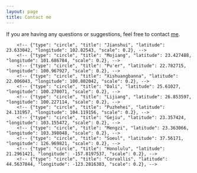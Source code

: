```yaml
---
layout: page
title: Contact me
---
```

<html>
    <head>
        <style>
            #chartdiv {
                width: 100%;
                height: 320px;
            }
            .map-marker {
                margin-left: -5px;
                margin-top: -5px;
            }
            .map-marker.map-clickable {
                cursor: pointer;
            }
            .pulse {
                width: 0px;
                height: 0px;
                border: 0px solid #f7f14c;
                -webkit-border-radius: 30px;
                -moz-border-radius: 30px;
                border-radius: 30px;
                background-color: #716f42;
                z-index: 10;
                position: absolute;
          }
          .map-marker .dot {
                border: 10px solid #FFFFFF;
                background: transparent;
                -webkit-border-radius: 100px;
                -moz-border-radius: 100px;
                border-radius: 100px;
                height: 40px;
                width: 40px;
                -webkit-animation: pulse 0s ease-out;
                -moz-animation: pulse 0s ease-out;
                animation: pulse 1s ease-out;
                -webkit-animation-iteration-count: infinite;
                -moz-animation-iteration-count: infinite;
                animation-iteration-count: infinite;
                position: absolute;
                top: -25px;
                left: -25px;
                z-index: 1;
                opacity: 0;
        }
        @-moz-keyframes pulse {
               0% {
                  -moz-transform: scale(0);
                  opacity: 0.0;
               }
               25% {
                  -moz-transform: scale(0);
                  opacity: 0.1;
               }
               50% {
                  -moz-transform: scale(0.1);
                  opacity: 0.3;
               }
               75% {
                  -moz-transform: scale(0.5);
                  opacity: 0.5;
               }
               100% {
                  -moz-transform: scale(1);
                  opacity: 0.0;
               }
        }
        @-webkit-keyframes "pulse" {
               0% {
                  -webkit-transform: scale(0);
                  opacity: 0.0;
               }
               25% {
                  -webkit-transform: scale(0);
                  opacity: 0.1;
               }
               50% {
                  -webkit-transform: scale(0.1);
                  opacity: 0.3;
               }
               75% {
                  -webkit-transform: scale(0.5);
                  opacity: 0.5;
               }
               100% {
                  -webkit-transform: scale(1);
                  opacity: 0.0;
               }
        }
        </style>
    </head>
    <body>
    <script src="https://www.amcharts.com/lib/3/ammap.js"></script>
    <script src="https://www.amcharts.com/lib/3/maps/js/worldLow.js"></script>
    <script src="https://www.amcharts.com/lib/3/themes/light.js"></script>
    <script>
    // svg path for target icon
    var targetSVG = "M9,0C4.029,0,0,4.029,0,9s4.029,9,9,9s9-4.029,9-9S13.971,0,9,0z M9,15.93 c-3.83,0-6.93-3.1-6.93-6.93S5.17,2.07,9,2.07s6.93,3.1,6.93,6.93S12.83,15.93,9,15.93 M12.5,9c0,1.933-1.567,3.5-3.5,3.5S5.5,10.933,5.5,9S7.067,5.5,9,5.5 S12.5,7.067,12.5,9z";

    var map = AmCharts.makeChart( "chartdiv", {
      "type": "map",
      "theme": "light",
      "dragMap": true,
      "projection": "miller",
      "mouseWheelZoomEnabled": true,
      "showBalloonOnSelectedObject": true,
      "backgroundAlpha": 1,
      "backgroundColor": "#000",

      "dataProvider": {
        "map": "worldLow",
        "zoomLevel": 1,
        "zoomLongitude": 10.685223,
        "zoomLatitude": 25.0,
        <!-- "getAreasFromMap": true, -->

        "images": [
        <!-- resident -->
        {"svgPath": targetSVG, "title": "Xinguancun", "latitude": 29.9948936, "longitude": 112.660802, "scale": 0.2, "color": "#FF0000"},
        {"type": "circle", "title": "Jingzhou", "latitude": 30.341304, "longitude": 112.212773, "scale": 0.2},
        {"type": "circle", "title": "Wuhan", "latitude": 30.5390822, "longitude": 114.3527662, "scale": 0.2},
        {"type": "circle", "title": "Beijing", "latitude": 39.9869171, "longitude": 116.3036799, "scale": 0.2},
        {"type": "circle", "title": "Hong Kong", "latitude": 22.337857, "longitude": 114.181962, "scale": 0.2},
        {"type": "circle", "title": "Nanjing", "latitude": 32.110798, "longitude": 118.9626781, "scale": 0.2},
        {"svgPath": targetSVG, "title": "Yangtze University", "latitude": 30.532630, "longitude": 114.028565, "scale": 0.3, "color": "#FF0000"},
        {"type": "circle", "title": "Chiasso", "latitude": 45.833905, "longitude": 9.032748, "scale": 0.2},
        {"type": "circle", "title": "Como", "latitude": 45.818056, "longitude": 9.066017, "scale": 0.2},
        {"type": "circle", "title": "Venice", "latitude": 45.43086, "longitude": 12.334162, "scale": 0.2},
        {"type": "circle", "title": "Florence", "latitude": 43.768844, "longitude": 11.25357, "scale": 0.2},
        {"type": "circle", "title": "Milan", "latitude": 45.462403, "longitude": 9.186216, "scale": 0.2},
        {"type": "circle", "title": "Prague", "latitude": 50.0598054, "longitude": 14.3251976, "scale": 0.2},
        {"type": "circle", "title": "Karlovy Vary", "latitude": 50.23022, "longitude": 12.867841, "scale": 0.2},
        {"type": "circle", "title": "Český Krumlov", "latitude": 48.973443, "longitude": 14.472547, "scale": 0.2},
        {"type": "circle", "title": "Ceske Budejovice", "latitude": 48.809801, "longitude": 14.314063, "scale": 0.2},
        {"type": "circle", "title": "Yichang", "latitude": 30.685358, "longitude": 111.267151, "scale": 0.2},
        {"type": "circle", "title": "Xiangyang", "latitude": 31.931969, "longitude": 112.929498, "scale": 0.2},
        {"type": "circle", "title": "Chengdu", "latitude": 30.584186, "longitude": 104.056221, "scale": 0.2},
        {"type": "circle", "title": "Shenyang", "latitude": 41.795374, "longitude": 123.429275, "scale": 0.2},
        {"type": "circle", "title": "Chongming Island", "latitude": 31.623527, "longitude": 121.396618, "scale": 0.2},
        {"type": "circle", "title": "Shanghai", "latitude": 31.227287, "longitude": 121.459633, "scale": 0.2},
        {"type": "circle", "title": "Heaven Lake", "latitude": 42.021411, "longitude": 128.060149, "scale": 0.2},
        {"type": "circle", "title": "Changchun", "latitude": 43.822262, "longitude": 125.324109, "scale": 0.2},
        {"type": "circle", "title": "Yanbian Antu", "latitude": 43.10331, "longitude": 128.865288, "scale": 0.2},
        {"type": "circle", "title": "Shaoxing", "latitude": 29.996625, "longitude": 120.58591, "scale": 0.2},
        {"type": "circle", "title": "Hangzhou", "latitude": 30.268311, "longitude": 120.153467, "scale": 0.2},
        {"type": "circle", "title": "Xiangtan", "latitude": 27.827308, "longitude": 112.940775, "scale": 0.2},
        {"type": "circle", "title": "Yueyang", "latitude": 29.363103, "longitude": 113.114635, "scale": 0.2},
        {"type": "circle", "title": "Changsha", "latitude": 28.216436, "longitude": 112.940859, "scale": 0.2},
        {"type": "circle", "title": "Changzhou", "latitude": 31.808967, "longitude": 119.974338, "scale": 0.2},

        <!--湖北-->
        {"type": "circle", "title": "襄阳", "latitude": 32.02, "longitude": 112.08, "scale": 0.2},
        {"type": "circle", "title": "随州", "latitude": 31.42, "longitude": 113.22, "scale": 0.2},
        {"type": "circle", "title": "孝感", "latitude": 30.56, "longitude": 113.54, "scale": 0.2},
        {"type": "circle", "title": "广水", "latitude": 31.62, "longitude": 113.83, "scale": 0.2},
        {"type": "circle", "title": "宣化店", "latitude": 31.68, "longitude": 114.50, "scale": 0.2},
        {"type": "circle", "title": "仙桃", "latitude": 30.22, "longitude": 113.27, "scale": 0.2},

        <!--河南-->
        {"type": "circle", "title": "项城", "latitude": 33.45, "longitude": 114.90, "scale": 0.2},
        {"type": "circle", "title": "周口", "latitude": 33.37, "longitude": 114.38, "scale": 0.2},
        {"type": "circle", "title": "开封", "latitude": 34.47, "longitude": 114.21, "scale": 0.2},
        {"type": "circle", "title": "郑州", "latitude": 34.77, "longitude": 113.65, "scale": 0.2},
        {"type": "circle", "title": "洛阳", "latitude": 34.42, "longitude": 112.27, "scale": 0.2},
        {"type": "circle", "title": "南阳", "latitude": 33.00, "longitude": 112.32, "scale": 0.2},

        <!--山东-->
        {"type": "circle", "title": "枣庄", "latitude": 34.52, "longitude": 117.33, "scale": 0.2},
        {"type": "circle", "title": "临沂", "latitude": 38.55, "longitude": 121.36, "scale": 0.2},
        {"type": "circle", "title": "青岛", "latitude": 36.06, "longitude": 120.36, "scale": 0.2},
        {"type": "circle", "title": "济南", "latitude": 36.64, "longitude": 117.12, "scale": 0.2},

        <!--辽宁-->
        {"type": "circle", "title": "大连", "latitude": 38.55, "longitude": 121.36, "scale": 0.2},

        <!--甘肃-->
        {"type": "circle", "title": "兰州", "latitude": 36.04, "longitude": 103.51, "scale": 0.2},

        <!--江苏-->
        {"type": "circle", "title": "镇江", "latitude": 32.11, "longitude": 119.27, "scale": 0.2},
        {"type": "circle", "title": "扬州", "latitude": 32.23, "longitude": 119.26, "scale": 0.2},
        {"type": "circle", "title": "无锡", "latitude": 31.34, "longitude": 120.18, "scale": 0.2},
        {"type": "circle", "title": "江阴", "latitude": 31.83, "longitude": 120.43, "scale": 0.2},

        <!--江西-->
        {"type": "circle", "title": "井冈山", "latitude": 38.55, "longitude": 121.36, "scale": 0.2},
        {"type": "circle", "title": "庐山", "latitude": 29.56, "longitude": 116.01, "scale": 0.2},
        {"type": "circle", "title": "南昌", "latitude": 28.68, "longitude": 115.86, "scale": 0.2},

        <!--湖南-->
        {"type": "circle", "title": "怀化", "latitude": 27.33, "longitude": 109.58, "scale": 0.2},
        {"type": "circle", "title": "凤凰", "latitude": 28.00, "longitude": 110.00, "scale": 0.2},
        {"type": "circle", "title": "郴州", "latitude": 25.46, "longitude": 113.02, "scale": 0.2},

        <!--福建-->
        {"type": "circle", "title": "平谭", "latitude": 27.33, "longitude": 119.72, "scale": 0.2},
        {"type": "circle", "title": "福州", "latitude": 26.05, "longitude": 119.18, "scale": 0.2},


        <!--海南-->
        {"type": "circle", "title": "海口", "latitude": 20.02, "longitude": 110.20, "scale": 0.2},
        {"type": "circle", "title": "三亚", "latitude": 18.14, "longitude": 109.31, "scale": 0.2},
        {"type": "circle", "title": "潭门", "latitude": 19.14, "longitude": 110.28, "scale": 0.2},
        {"type": "circle", "title": "渚碧", "latitude": 10.92, "longitude": 114.08, "scale": 0.2},
        {"type": "circle", "title": "永暑", "latitude": 9.55, "longitude": 112.88, "scale": 0.2},
        {"type": "circle", "title": "九章", "latitude": 9.72, "longitude": 114.28, "scale": 0.2},
        {"type": "circle", "title": "西沙", "latitude": 16.50, "longitude": 111.67, "scale": 0.2},

        {"type": "circle", "title": "Shenzhen", "latitude": 22.532757, "longitude": 113.917776, "scale": 0.2},
        {"type": "circle", "title": "Zhuhai", "latitude": 22.2778, "longitude": 113.570599, "scale": 0.2},
        {"type": "circle", "title": "Macau", "latitude": 22.189968, "longitude": 113.548058, "scale": 0.2},
        {"type": "circle", "title": "Dongguan", "latitude": 23.037614, "longitude": 113.756288, "scale": 0.2},
        {"type": "circle", "title": "Guangzhou", "latitude": 23.116626, "longitude": 113.248428, "scale": 0.2}
        ]
      },

      "areasSettings": {
          "color": "#FFCC00",
          "outlineThickness": 0,
          "unlistedAreasColor": "#999",
          "unlistedAreasAlpha": 0.6
      },

      "imagesSettings": {
        "color": "#00FF00",
        "rollOverColor": "#FFFF00",
        "selectedColor": "#000000",
        "rollOverScale": 2
      },

      "linesSettings": {
        "arc": 0.4,
        "arrow": "none",
        "color": "#FFFF00",
        "alpha": 1,
        "arrowAlpha": 0.9,
        "arrowSize": 0,
        "thickness": 0.5
      },

      "balloon": {
          "drop": true,
          "enabled": false
      },

      "zoomControl": {
        "homeButtonEnabled": false,
        "zoomControlEnabled": false,
        "buttonSize": 20,
        "gridHeight": 0,
        "draggerAlpha": 0,
        "gridAlpha": 0
      },

      "backgroundZoomsToTop": true,
      "linesAboveImages": true,

      "export": {
        "enabled": false
      }
    } );

    map.addListener( "positionChanged", updateCustomMarkers );

    function updateCustomMarkers( event ) {
      var map = event.chart;

      for ( var x in map.dataProvider.images ) {
        var image = map.dataProvider.images[ x ];
        <!--if (x == 5 || x == 6) {-->
        if (x == 6) {
            if ( 'undefined' == typeof image.externalElement )
            image.externalElement = createCustomMarker( image );
            var xy = map.coordinatesToStageXY( image.longitude, image.latitude );
            image.externalElement.style.top = xy.y + 'px';
            image.externalElement.style.left = xy.x + 'px';
        }
      }
    }

    function createCustomMarker( image ) {
      var holder = document.createElement( 'div' );
      holder.className = 'map-marker';
      holder.title = image.title;
      holder.style.position = 'absolute';

      if ( undefined != image.url ) {
        holder.onclick = function() {
          window.location.href = image.url;
        };
        holder.className += ' map-clickable';
      }

      var dot = document.createElement( 'div' );
      dot.className = 'dot';
      holder.appendChild( dot );

      var pulse = document.createElement( 'div' );
      pulse.className = 'pulse';
      holder.appendChild( pulse );

      image.chart.chartDiv.appendChild( holder );

      return holder;
    }
    </script>
    </body>
    <div id="chartdiv"></div>

    <!-- qq enterprise mail -->
    <style>
      .bizmail_loginpanel{font-size:12px;width:99.5%;height:auto;border:1px solid #cccccc;background:#ffffff;}
      .bizmail_LoginBox{padding:20px 20px;}
      .bizmail_loginpanel h3{padding-bottom:5px;margin:0 0 5px 0;border-bottom:1px solid #cccccc;font-size:14px;}
      .bizmail_loginpanel form{margin:10;padding:10;}
      .bizmail_loginpanel input.text{font-size:12px;width:130px;height:20px;margin:0 2px;border:1px solid #C3C3C3;border-color:#7C7C7C #C3C3C3 #C3C3C3 #9A9A9A;}
      .bizmail_loginpanel .bizmail_column{height:28px;}
      .bizmail_loginpanel .bizmail_column label{display:block;float:left;width:50px;height:24px;line-height:24px;font-size:12px;}
      .bizmail_loginpanel .bizmail_column .bizmail_inputArea{float:left;width:240px;}
      .bizmail_loginpanel .bizmail_column span{font-size:12px;word-wrap:break-word;margin-left: 2px;line-height:200%;}
      .bizmail_loginpanel .bizmail_SubmitArea{margin-left:30px;clear:both;}
      .bizmail_loginpanel .bizmail_SubmitArea a{font-size:12px;margin-left:5px;}
      .bizmail_loginpanel select{width:110px;height:20px;margin:0 2px;}
  </style>
  <script type="text/javascript" src="http://exmail.qq.com/en_US/htmledition/js_biz/outerlogin.js"  charset="gb18030"></script>
  <script type="text/javascript">
      writeLoginPanel({domainlist:"zhangfangli.cn", mode:"vertical"});
    </script>
</html>

<!-- If you are having any questions or suggestions, feel free to contact me. -->
If you are having any questions or suggestions, feel free to contact [me](http://www.zhangfangli.cn).


        <!-- {"type": "circle", "title": "Jianshui", "latitude": 23.633042, "longitude": 102.82543, "scale": 0.2}, -->
        <!-- {"type": "circle", "title": "Mojiang", "latitude": 23.427488, "longitude": 101.686784, "scale": 0.2}, -->
        <!-- {"type": "circle", "title": "Pu'er", "latitude": 22.782715, "longitude": 100.967927, "scale": 0.2}, -->
        <!-- {"type": "circle", "title": "Xishuangbanna", "latitude": 22.006043, "longitude": 100.802042, "scale": 0.2}, -->
        <!-- {"type": "circle", "title": "Dali", "latitude": 25.61027, "longitude": 100.270071, "scale": 0.2}, -->
        <!-- {"type": "circle", "title": "Lijiang", "latitude": 26.853597, "longitude": 100.227114, "scale": 0.2}, -->
        <!-- {"type": "circle", "title": "Puzhehei", "latitude": 24.131957, "longitude": 104.119156, "scale": 0.2}, -->
        <!-- {"type": "circle", "title": "Gejiu", "latitude": 23.357424, "longitude": 103.155472, "scale": 0.2}, -->
        <!-- {"type": "circle", "title": "Mengzi", "latitude": 23.363066, "longitude": 103.398048, "scale": 0.2}, -->
        <!-- {"type": "circle", "title": "Soeul", "latitude": 37.56171, "longitude": 126.969821, "scale": 0.2}, -->
        <!-- {"type": "circle", "title": "Honolulu", "latitude": 21.2961421, "longitude": -157.8197537, "scale": 0.2}, -->
        <!-- {"type": "circle", "title": "Corvallis", "latitude": 44.5637844, "longitude": -123.2816383, "scale": 0.2}, -->
